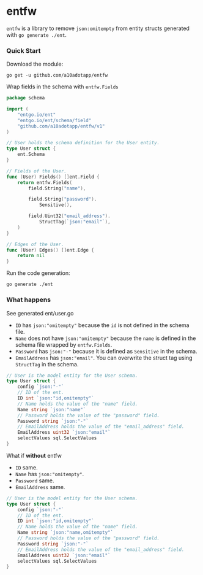 # entfw

`entfw` is a library to remove `json:omitempty` from entity structs generated with `go generate ./ent`.

### Quick Start

Download the module:

```console
go get -u github.com/a10adotapp/entfw
```

Wrap fields in the schema with `entfw.Fields`

``` go
package schema

import (
	"entgo.io/ent"
	"entgo.io/ent/schema/field"
	"github.com/a10adotapp/entfw/v1"
)

// User holds the schema definition for the User entity.
type User struct {
	ent.Schema
}

// Fields of the User.
func (User) Fields() []ent.Field {
	return entfw.Fields(
		field.String("name"),

		field.String("password").
			Sensitive(),

		field.Uint32("email_address").
			StructTag(`json:"email"`),
	)
}

// Edges of the User.
func (User) Edges() []ent.Edge {
	return nil
}
```

Run the code generation:

``` console
go generate ./ent
```

### What happens

See generated ent/user.go 

- `ID` has `json:"omitempty"` because the `id` is not defined in the schema file.
- `Name` does not have `json:"omitempty"` because the `name` is defined in the schema file wrapped by `entfw.Fields`.
- `Password` has `json:"-"` because it is defined as `Sensitive` in the schema.
- `EmailAddress` has `json:"email"`. You can overwrite the struct tag using `StructTag` in the schema.

``` go
// User is the model entity for the User schema.
type User struct {
	config `json:"-"`
	// ID of the ent.
	ID int `json:"id,omitempty"`
	// Name holds the value of the "name" field.
	Name string `json:"name"`
	// Password holds the value of the "password" field.
	Password string `json:"-"`
	// EmailAddress holds the value of the "email_address" field.
	EmailAddress uint32 `json:"email"`
	selectValues sql.SelectValues
}
```

What if **without** entfw

- `ID` same.
- `Name` has `json:"omitempty"`.
- `Password` same.
- `EmailAddress` same.

``` go
// User is the model entity for the User schema.
type User struct {
	config `json:"-"`
	// ID of the ent.
	ID int `json:"id,omitempty"`
	// Name holds the value of the "name" field.
	Name string `json:"name,omitempty"`
	// Password holds the value of the "password" field.
	Password string `json:"-"`
	// EmailAddress holds the value of the "email_address" field.
	EmailAddress uint32 `json:"email"`
	selectValues sql.SelectValues
}
```